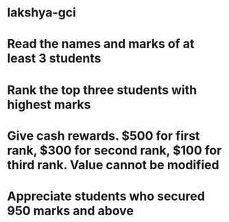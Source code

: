 # lakshya-gci
# Read the names and marks of at least 3 students
# Rank the top three students with highest marks
# Give cash rewards. $500 for first rank, $300 for second rank, $100 for third rank. Value cannot be modified
# Appreciate students who secured 950 marks and above
